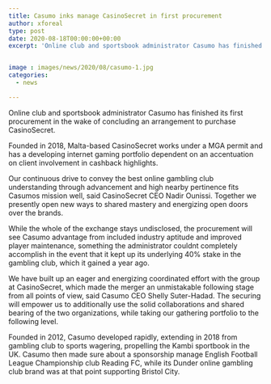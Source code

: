 ```yaml
---
title: Casumo inks manage CasinoSecret in first procurement
author: xforeal 
type: post
date: 2020-08-18T00:00:00+00:00
excerpt: 'Online club and sportsbook administrator Casumo has finished its first securing subsequent to settling an arrangement to purchase CasinoSecret '


image : images/news/2020/08/casumo-1.jpg
categories:
  - news

---
```

Online club and sportsbook administrator Casumo has finished its first procurement in the wake of concluding an arrangement to purchase CasinoSecret. 

Founded in 2018, Malta-based CasinoSecret works under a MGA permit and has a developing internet gaming portfolio dependent on an accentuation on client involvement in cashback highlights. 

Our continuous drive to convey the best online gambling club understanding through advancement and high nearby pertinence fits Casumos mission well, said CasinoSecret CEO Nadir Ounissi. Together we presently open new ways to shared mastery and energizing open doors over the brands. 

While the whole of the exchange stays undisclosed, the procurement will see Casumo advantage from included industry aptitude and improved player maintenance, something the administrator couldnt completely accomplish in the event that it kept up its underlying 40&percnt; stake in the gambling club, which it gained a year ago. 

We have built up an eager and energizing coordinated effort with the group at CasinoSecret, which made the merger an unmistakable following stage from all points of view, said Casumo CEO Shelly Suter-Hadad. The securing will empower us to additionally use the solid collaborations and shared bearing of the two organizations, while taking our gathering portfolio to the following level. 

Founded in 2012, Casumo developed rapidly, extending in 2018 from gambling club to sports wagering, propelling the Kambi sportbook in the UK. Casumo then made sure about a sponsorship manage English Football League Championship club Reading FC, while its Dunder online gambling club brand was at that point supporting Bristol City.